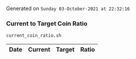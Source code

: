 Generated on `Sunday 03-October-2021 at 22:32:16`

### Current to Target Coin Ratio
`current_coin_ratio.sh`

Date|Current|Target|Ratio
---|---|---|---

